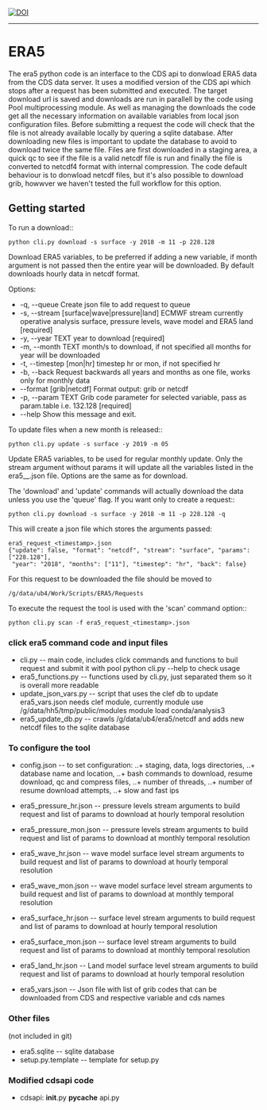 [![DOI](https://zenodo.org/badge/DOI/10.5281/zenodo.3549078.svg)](https://doi.org/10.5281/zenodo.3549078)
___

# ERA5

The era5 python code is an interface to the CDS api to donwload ERA5 data from the CDS data server.
It uses a modified version of the CDS api which stops after a request has been submitted and executed. The target download url is saved and downloads are run in parallell by the code using Pool multiprocessing module.
As well as managing the downloads the code get all the necessary information on available variables from local json configuration files.
Before submitting a request the code will check that the file is not already available locally by quering a sqlite database. After downloading new files is important to update the database to avoid to download twice the same file. Files are first downloaded in a staging area, a quick qc to see if the file is a valid netcdf file is run and finally the file is converted to netcdf4 format with internal compression.
The code default behaviour is to donwload netcdf files, but it's also possible to download grib, howwver we haven't tested the full workflow for this option.

## Getting started

To run a download::

    python cli.py download -s surface -y 2018 -m 11 -p 228.128

  Download ERA5 variables, to be preferred  if adding a new variable, if
  month argument is not passed  then the entire year will be downloaded.  By
  default downloads hourly data in netcdf format.

Options:
+  -q, --queue                     Create json file to add request to queue
+  -s, --stream [surface|wave|pressure|land]
                                  ECMWF stream currently operative analysis
                                  surface, pressure levels, wave model and
                                  ERA5 land  [required]
+  -y, --year TEXT                 year to download  [required]
+  -m, --month TEXT                month/s to download, if not specified all
                                  months for year will be downloaded
+  -t, --timestep [mon|hr]         timestep hr or mon, if not specified hr
+  -b, --back                      Request backwards all years and months as
                                  one file, works only for monthly data
+  --format [grib|netcdf]          Format output: grib or netcdf
+  -p, --param TEXT                Grib code parameter for selected variable,
                                  pass as param.table i.e. 132.128  [required]
+  --help                          Show this message and exit.

To update files when a new month is released::

    python cli.py update -s surface -y 2019 -m 05 

  Update ERA5 variables, to be used for regular monthly update. Only the stream argument without params it will update all the variables listed in the era5_<stream>_<timestep>.json file.
  Options are the same as for download.

The 'download' and 'update' commands will actually download the data unless you use the 'queue' flag.
If you want only to create a request::

    python cli.py download -s surface -y 2018 -m 11 -p 228.128 -q

This will create a json file which stores the arguments passed:
 
    era5_request_<timestamp>.json
    {"update": false, "format": "netcdf", "stream": "surface", "params": ["228.128"], 
     "year": "2018", "months": ["11"], "timestep": "hr", "back": false}

For this request to be downloaded the file should be moved to

    /g/data/ub4/Work/Scripts/ERA5/Requests

To execute the request the tool is used with the 'scan' command option::

    python cli.py scan -f era5_request_<timestamp>.json

### click era5 command code and input files
+ cli.py  -- main code, includes click commands and functions to buil request and submit it with pool 
           python cli.py --help to check usage
+ era5_functions.py -- functions used by cli.py, just separated them so it is overall more readable
+ update_json_vars.py -- script that uses the clef db to update era5_vars.json
                       needs clef module, currently 
                       module use /g/data/hh5/tmp/public/modules
                       module load conda/analysis3
+ era5_update_db.py  -- crawls /g/data/ub4/era5/netcdf and adds new netcdf files to the sqlite database

### To configure the tool

+ config.json  -- to set configuration:
..+                   staging, data, logs directories,
..+                   database name and location,
..+                   bash commands to download, resume download, qc and compress files,
..+                   number of threads,
..+                   number of resume download attempts,
..+                   slow and fast ips
                
+ era5_pressure_hr.json -- pressure levels stream arguments to build request and list of params to download at hourly temporal resolution
+ era5_pressure_mon.json -- pressure levels stream arguments to build request and list of params to download at monthly temporal resolution
+ era5_wave_hr.json -- wave model surface level stream arguments to build request and list of params to download at hourly temporal resolution
+ era5_wave_mon.json -- wave model surface level stream arguments to build request and list of params to download at monthly temporal resolution
+ era5_surface_hr.json -- surface level stream arguments to build request and list of params to download at hourly temporal resolution
+ era5_surface_mon.json -- surface level stream arguments to build request and list of params to download at monthly temporal resolution
+ era5_land_hr.json -- Land model surface level stream arguments to build request and list of params to download at hourly temporal resolution
+ era5_vars.json  -- Json file with list of grib codes that can be downloaded from CDS and respective variable and cds names

### Other files
(not included in git)

+ era5.sqlite -- sqlite database
+ setup.py.template  -- template for setup.py 

### Modified cdsapi code
+ cdsapi:
  __init__.py
  __pycache__
  api.py
